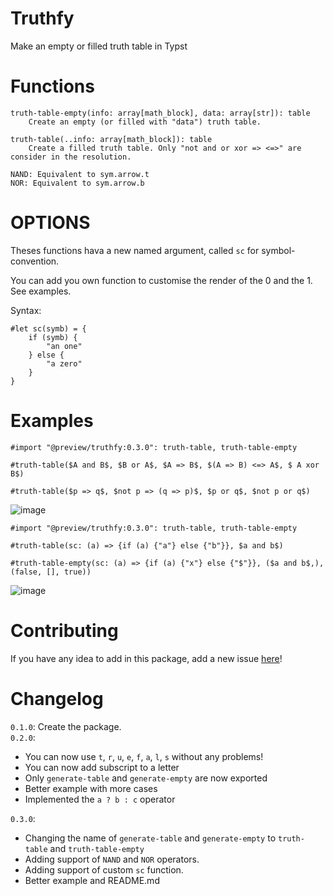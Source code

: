 # Truthfy
Make an empty or filled truth table in Typst

# Functions

```
truth-table-empty(info: array[math_block], data: array[str]): table
    Create an empty (or filled with "data") truth table. 

truth-table(..info: array[math_block]): table
    Create a filled truth table. Only "not and or xor => <=>" are consider in the resolution.

NAND: Equivalent to sym.arrow.t
NOR: Equivalent to sym.arrow.b
```

# OPTIONS

Theses functions hava a new named argument, called `sc` for symbol-convention.

You can add you own function to customise the render of the 0 and the 1. See examples.

Syntax: 
```typst
#let sc(symb) = {
    if (symb) {
        "an one"
    } else {
        "a zero"
    }
}
```

# Examples

```typst
#import "@preview/truthfy:0.3.0": truth-table, truth-table-empty

#truth-table($A and B$, $B or A$, $A => B$, $(A => B) <=> A$, $ A xor B$)

#truth-table($p => q$, $not p => (q => p)$, $p or q$, $not p or q$)
```

![image](https://media.discordapp.net/attachments/751591144919662752/1160216944138518588/image.png)

```typst
#import "@preview/truthfy:0.3.0": truth-table, truth-table-empty

#truth-table(sc: (a) => {if (a) {"a"} else {"b"}}, $a and b$)

#truth-table-empty(sc: (a) => {if (a) {"x"} else {"$"}}, ($a and b$,), (false, [], true))
```

![image](https://media.discordapp.net/attachments/751591144919662752/1177380678715834389/image.png?ex=65724c34&is=655fd734&hm=c088867a3b3c960cf09ec054ffbc6d3f140d7aa389d637d0c6e7e9c08501d85e&=&format=webp&width=228&height=588)

# Contributing

If you have any idea to add in this package, add a new issue [here](https://github.com/Thumuss/truthfy/issues)!

# Changelog

`0.1.0`: Create the package. <br/>
`0.2.0`: 
- You can now use `t`, `r`, `u`, `e`, `f`, `a`, `l`, `s` without any problems!
- You can now add subscript to a letter
- Only `generate-table` and `generate-empty` are now exported
- Better example with more cases
- Implemented the `a ? b : c` operator <br/>

`0.3.0`: 
- Changing the name of `generate-table` and `generate-empty` to `truth-table` and `truth-table-empty`
- Adding support of `NAND` and `NOR` operators.
- Adding support of custom `sc` function.
- Better example and README.md